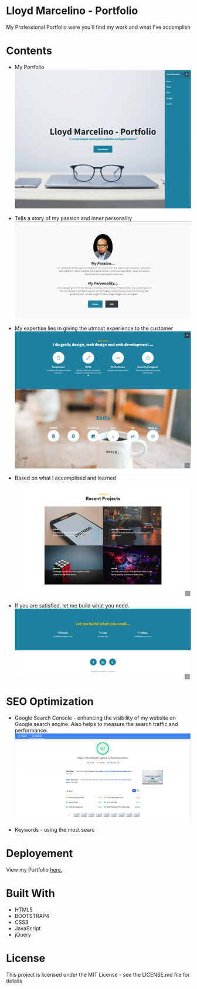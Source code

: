 # Lloyd Marcelino - Portfolio
My Professional Portfolio were you'll find my work and what I've accomplish
# Contents
* My Portfolio 
![](img/intro.PNG)

* Tells a story of my passion and inner personality
![](img/aboutMe.PNG)

* My expertise lies in giving the utmost experience to the customer
![](img/skillsPage.PNG)

* Based on what I accomplised and learned
![](img/projects.PNG)

* If you are satisfied, let me build what you need.
![](img/contacts.PNG)

# SEO Optimization
* Google Search Console - enhancing the visibility of my website on Google search engine. Also helps to measure the search traffic and performance.
![](img/googleCon.PNG)

* Keywords - using the most searc



# Deployement
View my Portfolio <a href="https://ethanlloyd21.github.io/lloydmarcelino/" rel="nofollow"> here.</a>

# Built With
* HTML5
* BOOTSTRAP4
* CSS3
* JavaScript
* jQuery 

# License 
This project is licensed under the MIT License - see the LICENSE.md file for details

